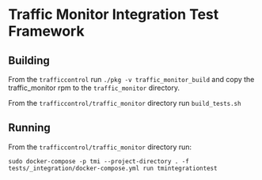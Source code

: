 # Traffic Monitor Integration Test Framework

## Building

From the `trafficcontrol` run `./pkg -v traffic_monitor_build` and copy the traffic_monitor rpm to the `traffic_monitor` directory.

From the `trafficcontrol/traffic_monitor` directory run `build_tests.sh`

## Running

From the `trafficcontrol/traffic_monitor` directory run:

`sudo docker-compose -p tmi --project-directory . -f tests/_integration/docker-compose.yml run tmintegrationtest`

